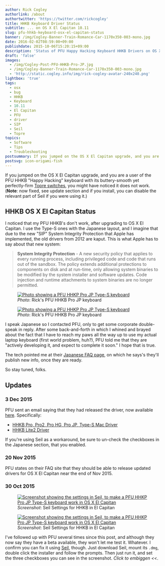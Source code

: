 ```yaml
---
author: Rick Cogley
authorlink: /about
authortwitter: 'https://twitter.com/rickcogley'
title: HHKB Keyboard Driver Status
subtitle: ... on OS X El Capitan 10.11
slug: pfu-hhkb-keyboard-osx-el-capitan-status
banner: /img/Cogley-Banner-Train-Romance-Car-1170x350-003-mono.jpg
date: 2016-02-02T08:59:00+09:00
publishdate: 2015-10-06T15:20:15+09:00
description: 'Status of PFU Happy Hacking Keyboard HHKB Drivers on OS X El Capitan, a post by Rick Cogley.'
draft: 'false'
images:
  - /img/Cogley-Post-PFU-HHKB-Pro-JP.jpg
  - /img/Cogley-Banner-Train-Romance-Car-1170x350-003-mono.jpg
  - 'http://static.cogley.info/img/rick-cogley-avatar-240x240.png'
lightbox: 'true'
tags:
  - osx
  - bug
  - HHKB
  - Keyboard
  - 10.11
  - El Capitan
  - PFU
  - driver
  - SIP
  - Seil
  - Topre
topics:
  - Software
  - Tips
  - Troubleshooting
postsummary: If you jumped on the OS X El Capitan upgrade, and you are a user of the PFU HHKB "Happy Hacking" keyboard with its buttery-smooth yet perfectly-firm Topre switches, you might have noticed it does not work.
postsvg: icon-origami-fish
---
```


If you jumped on the OS X El Capitan upgrade, and you are a user of the PFU HHKB "Happy Hacking" keyboard with its buttery-smooth yet perfectly-firm [Topre switches](https://deskthority.net/wiki/Topre_switch), you might have noticed it does not work. (**Note**: now fixed, see update section and if you install, you can disable the relevant part of Seil if you were using it.)
<!--more-->

## HHKB OS X El Capitan Status

I noticed that my PFU HHKB's don't work, after upgrading to OS X El Capitan. I use the Type-S ones with the Japanese layout, and I imagine that due to the new "SIP" System Integrity Protection that Apple has implemented, the old drivers from 2012 are kaput. This is what Apple has to say about that new system:

> **System Integrity Protection** - A new security policy that applies to every running process, including privileged code and code that runs out of the sandbox. The policy extends additional protections to components on disk and at run-time, only allowing system binaries to be modified by the system installer and software updates. Code injection and runtime attachments to system binaries are no longer permitted.

<figure class="sm-show col-4 mxn12 left fit">
  <a href="/img/Cogley-Post-PFU-HHKB-Pro-JP.jpg" title="" data-lightbox="set1" data-title="PFU HHKP Pro JP Type-S keyboard"><img class="rounded border border-darken-1" src="/img/Cogley-Post-PFU-HHKB-Pro-JP.jpg" alt="Photo showing a PFU HHKP Pro JP Type-S keyboard" ></a>
  <figcaption><em>Photo</em>: Rick's PFU HHKB Pro JP keyboard</figcaption>
</figure>
<figure class="sm-hide col-12 fit">
  <a href="/img/Cogley-Post-PFU-HHKB-Pro-JP.jpg" title="" data-lightbox="set1" data-title="PFU HHKP Pro JP Type-S keyboard"><img class="rounded border border-darken-1" src="/img/Cogley-Post-PFU-HHKB-Pro-JP.jpg" alt="Photo showing a PFU HHKP Pro JP Type-S keyboard" ></a>
  <figcaption><em>Photo</em>: Rick's PFU HHKB Pro JP keyboard</figcaption>
</figure>

I speak Japanese so I contacted PFU, only to get some corporate double-speak in reply. After some back-and-forth in which I whined and brayed about the fact that I have to reach my paws all the way up to use my actual laptop keyboard (first world problem, huh?), PFU told me that they are "actively developing it, and expect to complete it soon." I hope that is true.

The tech pointed me at their [Japanese FAQ page](http://www.pfu.fujitsu.com/hhkeyboard/hhkb_support/faq_el_capitan.html), on which he says's they'll publish new info, once they are ready.

So stay tuned, folks.

## Updates

### 3 Dec 2015

PFU sent an email saying that they had released the driver, now available [here](http://www.pfu.fujitsu.com/hhkeyboard/download.html). Specifically:

* [HHKB Pro, Pro2, Pro HG, Pro JP, Type-S Mac Driver](http://www.pfu.fujitsu.com/hhkeyboard/macdownload.html)
* [HHKB Lite2 Driver](http://www.pfu.fujitsu.com/hhkeyboard/macdownload_lite2.html)

If you're using Seil as a workaround, be sure to un-check the checkboxes in the Japanese section, that you enabled.

### 20 Nov 2015

PFU states on their FAQ site that they should be able to release updated drivers for OS X El Capitan near the end of Nov 2015.

### 30 Oct 2015

<figure class="sm-show col-4 mxn12 left fit">
  <a href="/img/Cogley-Post-PFU-HHKB-fixed-on-El-Capitan-by-Seil-20151030.png" title="Screenshot showing the settings in Seil" data-lightbox="set1" data-title="Use Seil to Fix PFU HHKP Pro JP Type-S keyboard on El Capitan"><img class="rounded border border-darken-1" src="/img/Cogley-Post-PFU-HHKB-fixed-on-El-Capitan-by-Seil-20151030.png" alt="Screenshot showing the settings in Seil, to make a PFU HHKP Pro JP Type-S keyboard work in OS X El Capitan" ></a>
  <figcaption><em>Screenshot</em>: Seil Settings for HHKB in El Capitan</figcaption>
</figure>
<figure class="sm-hide col-12 fit">
  <a href="/img/Cogley-Post-PFU-HHKB-fixed-on-El-Capitan-by-Seil-20151030.png" title="Screenshot showing the settings in Seil" data-lightbox="set1" data-title="Use Seil to Fix PFU HHKP Pro JP Type-S keyboard on El Capitan"><img class="rounded border border-darken-1" src="/img/Cogley-Post-PFU-HHKB-fixed-on-El-Capitan-by-Seil-20151030.png" alt="Screenshot showing the settings in Seil, to make a PFU HHKP Pro JP Type-S keyboard work in OS X El Capitan" ></a>
  <figcaption><em>Screenshot</em>: Seil Settings for HHKB in El Capitan</figcaption>
</figure>

I've followed up with PFU several times since this post, and although they now say they have a beta available, they won't let me test it. Whatever. I confirm you can fix it using [Seil](https://pqrs.org/osx/karabiner/seil.html.en), though. Just download Seil, mount its ``.dmg``, double click the installer and follow the prompts. Then just run it, and set the three checkboxes you can see in the screenshot. _Click to embiggen <<_.
